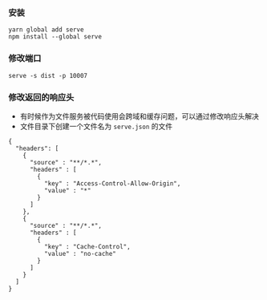 ### 安装
```
yarn global add serve
npm install --global serve
```

### 修改端口
`
serve -s dist -p 10007
`

### 修改返回的响应头
- 有时候作为文件服务被代码使用会跨域和缓存问题，可以通过修改响应头解决
- 文件目录下创建一个文件名为 `serve.json` 的文件
```
{
  "headers": [
    {
      "source" : "**/*.*",
      "headers" : [
        {
          "key" : "Access-Control-Allow-Origin",
          "value" : "*"
        }
      ]
    },
    {
      "source" : "**/*.*",
      "headers" : [
        {
          "key" : "Cache-Control",
          "value" : "no-cache"
        }
      ]
    }
  ]
}
```
